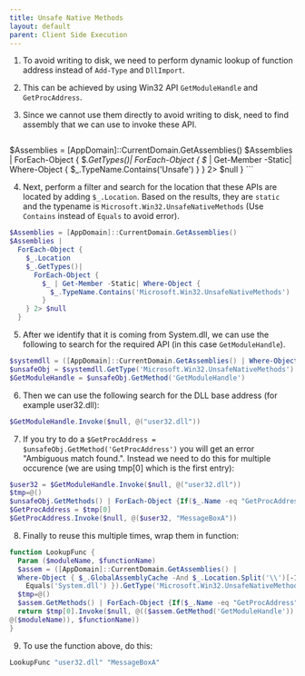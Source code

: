 ```yaml
---
title: Unsafe Native Methods
layout: default
parent: Client Side Execution
---
```


1. To avoid writing to disk, we need to perform dynamic lookup of function address instead of `Add-Type` and `DllImport`. 
2. This can be achieved by using Win32 API `GetModuleHandle` and `GetProcAddress`.
3. Since we cannot use them directly to avoid writing to disk, need to find assembly that we can use to invoke these API.

    ```powershell
$Assemblies = [AppDomain]::CurrentDomain.GetAssemblies()
$Assemblies |
  ForEach-Object {
    $_.GetTypes()|
      ForEach-Object {
        $_ | Get-Member -Static| Where-Object {
          $_.TypeName.Contains('Unsafe')
        }
    } 2> $null
  }
    ```

4. Next, perform a filter and search for the location that these APIs are located by adding `$_.Location`. Based on the results, they are `static` and the typename is `Microsoft.Win32.UnsafeNativeMethods` (Use `Contains` instead of `Equals` to avoid error).

```powershell
$Assemblies = [AppDomain]::CurrentDomain.GetAssemblies()
$Assemblies |
  ForEach-Object {
    $_.Location
    $_.GetTypes()|
      ForEach-Object {
        $_ | Get-Member -Static| Where-Object {
          $_.TypeName.Contains('Microsoft.Win32.UnsafeNativeMethods')
        }
    } 2> $null
  }
```

5. After we identify that it is coming from System.dll, we can use the following to search for the required API (in this case `GetModuleHandle`).

```powershell
$systemdll = ([AppDomain]::CurrentDomain.GetAssemblies() | Where-Object { $_.GlobalAssemblyCache -And $_.Location.Split('\\')[-1].Equals('System.dll') })
$unsafeObj = $systemdll.GetType('Microsoft.Win32.UnsafeNativeMethods')
$GetModuleHandle = $unsafeObj.GetMethod('GetModuleHandle')
```

6. Then we can use the following search for the DLL base address (for example user32.dll):

```powershell
$GetModuleHandle.Invoke($null, @("user32.dll"))
```

7. If you try to do a `$GetProcAddress = $unsafeObj.GetMethod('GetProcAddress')` you will get an error "Ambiguous match found.". Instead we need to do this for multiple occurence (we are using tmp[0] which is the first entry):

```powershell
$user32 = $GetModuleHandle.Invoke($null, @("user32.dll"))
$tmp=@()
$unsafeObj.GetMethods() | ForEach-Object {If($_.Name -eq "GetProcAddress") {$tmp+=$_}}
$GetProcAddress = $tmp[0]
$GetProcAddress.Invoke($null, @($user32, "MessageBoxA"))
```

8. Finally to reuse this multiple times, wrap them in function:

```powershell
function LookupFunc {
  Param ($moduleName, $functionName)
  $assem = ([AppDomain]::CurrentDomain.GetAssemblies() |
  Where-Object { $_.GlobalAssemblyCache -And $_.Location.Split('\\')[-1].
    Equals('System.dll') }).GetType('Microsoft.Win32.UnsafeNativeMethods')
  $tmp=@()
  $assem.GetMethods() | ForEach-Object {If($_.Name -eq "GetProcAddress") {$tmp+=$_}}
  return $tmp[0].Invoke($null, @(($assem.GetMethod('GetModuleHandle')).Invoke($null,
@($moduleName)), $functionName))
}
```

9. To use the function above, do this:

```powershell
LookupFunc "user32.dll" "MessageBoxA"
```
